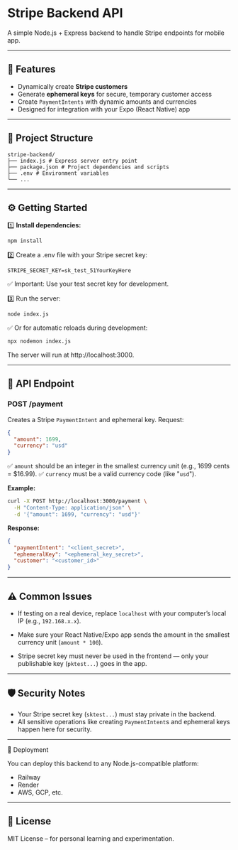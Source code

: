 # Stripe Backend API

A simple Node.js + Express backend to handle Stripe endpoints for mobile app.

---

## 🚀 Features

- Dynamically create **Stripe customers**
- Generate **ephemeral keys** for secure, temporary customer access
- Create `PaymentIntents` with dynamic amounts and currencies
- Designed for integration with your Expo (React Native) app

---

## 📁 Project Structure

```
stripe-backend/
├── index.js # Express server entry point
├── package.json # Project dependencies and scripts
├── .env # Environment variables
└── ...
```

---

## ⚙️ Getting Started

1️⃣ **Install dependencies:**

```bash
npm install
```

2️⃣ Create a .env file with your Stripe secret key:

```
STRIPE_SECRET_KEY=sk_test_51YourKeyHere
```

✅ Important: Use your test secret key for development.

3️⃣ Run the server:

```bash
node index.js
```

✅ Or for automatic reloads during development:

```bash
npx nodemon index.js
```

The server will run at http://localhost:3000.

---

## 🔗 API Endpoint

### POST /payment

Creates a Stripe `PaymentIntent` and ephemeral key.
Request:

```json
{
  "amount": 1699,
  "currency": "usd"
}
```

✅ `amount` should be an integer in the smallest currency unit (e.g., 1699 cents = $16.99).
✅ `currency` must be a valid currency code (like "`usd`").

**Example:**

```bash
curl -X POST http://localhost:3000/payment \
  -H "Content-Type: application/json" \
  -d '{"amount": 1699, "currency": "usd"}'
```

**Response:**

```json
{
  "paymentIntent": "<client_secret>",
  "ephemeralKey": "<ephemeral_key_secret>",
  "customer": "<customer_id>"
}
```

---

## ⚠️ Common Issues

- If testing on a real device, replace `localhost` with your computer’s local IP (e.g., `192.168.x.x`).

- Make sure your React Native/Expo app sends the amount in the smallest currency unit (`amount * 100`).

- Stripe secret key must never be used in the frontend — only your publishable key (`pktest...`) goes in the app.

---

## 🛡️ Security Notes

- Your Stripe secret key (`sktest...`) must stay private in the backend.
- All sensitive operations like creating `PaymentIntent`s and ephemeral keys happen here for security.

---

🌟 Deployment

You can deploy this backend to any Node.js-compatible platform:

- Railway
- Render
- AWS, GCP, etc.

---

## 🤝 License

MIT License – for personal learning and experimentation.
